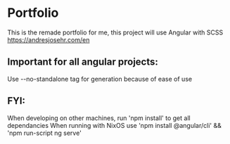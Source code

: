 # Portfolio

This is the remade portfolio for me, this project will use Angular with SCSS
https://andresjosehr.com/en

## Important for all angular projects: 
Use --no-standalone tag for generation because of ease of use

## FYI:
When developing on other machines, run 'npm install' to get all dependancies
When running with NixOS use 'npm install @angular/cli' && 'npm run-script ng serve' 

